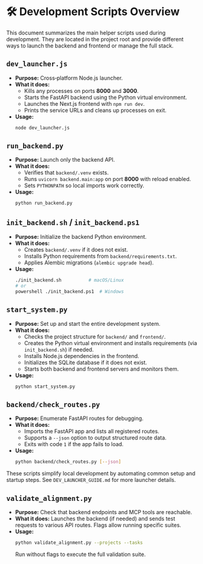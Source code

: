 # 🛠️ Development Scripts Overview

This document summarizes the main helper scripts used during development. They are
located in the project root and provide different ways to launch the backend and
frontend or manage the full stack.

## `dev_launcher.js`
- **Purpose:** Cross‑platform Node.js launcher.
- **What it does:**
  - Kills any processes on ports **8000** and **3000**.
  - Starts the FastAPI backend using the Python virtual environment.
  - Launches the Next.js frontend with `npm run dev`.
  - Prints the service URLs and cleans up processes on exit.
- **Usage:**
  ```bash
  node dev_launcher.js
  ```

## `run_backend.py`
- **Purpose:** Launch only the backend API.
- **What it does:**
  - Verifies that `backend/.venv` exists.
  - Runs `uvicorn backend.main:app` on port **8000** with reload enabled.
  - Sets `PYTHONPATH` so local imports work correctly.
- **Usage:**
  ```bash
  python run_backend.py
  ```

## `init_backend.sh` / `init_backend.ps1`
- **Purpose:** Initialize the backend Python environment.
- **What it does:**
  - Creates `backend/.venv` if it does not exist.
  - Installs Python requirements from `backend/requirements.txt`.
  - Applies Alembic migrations (`alembic upgrade head`).
- **Usage:**
  ```bash
  ./init_backend.sh          # macOS/Linux
  # or
  powershell ./init_backend.ps1  # Windows
  ```

## `start_system.py`
- **Purpose:** Set up and start the entire development system.
- **What it does:**
  - Checks the project structure for `backend/` and `frontend/`.
  - Creates the Python virtual environment and installs requirements (via `init_backend.sh`) if needed.
  - Installs Node.js dependencies in the frontend.
  - Initializes the SQLite database if it does not exist.
  - Starts both backend and frontend servers and monitors them.
- **Usage:**
  ```bash
  python start_system.py
  ```

## `backend/check_routes.py`
- **Purpose:** Enumerate FastAPI routes for debugging.
- **What it does:**
  - Imports the FastAPI app and lists all registered routes.
  - Supports a `--json` option to output structured route data.
  - Exits with code `1` if the app fails to load.
- **Usage:**
  ```bash
  python backend/check_routes.py [--json]
  ```

These scripts simplify local development by automating common setup and startup
steps. See `DEV_LAUNCHER_GUIDE.md` for more launcher details.

## `validate_alignment.py`
- **Purpose:** Check that backend endpoints and MCP tools are reachable.
- **What it does:** Launches the backend (if needed) and sends test requests to various API routes. Flags allow running specific suites.
- **Usage:**
  ```bash
  python validate_alignment.py --projects --tasks
  ```
  Run without flags to execute the full validation suite.
